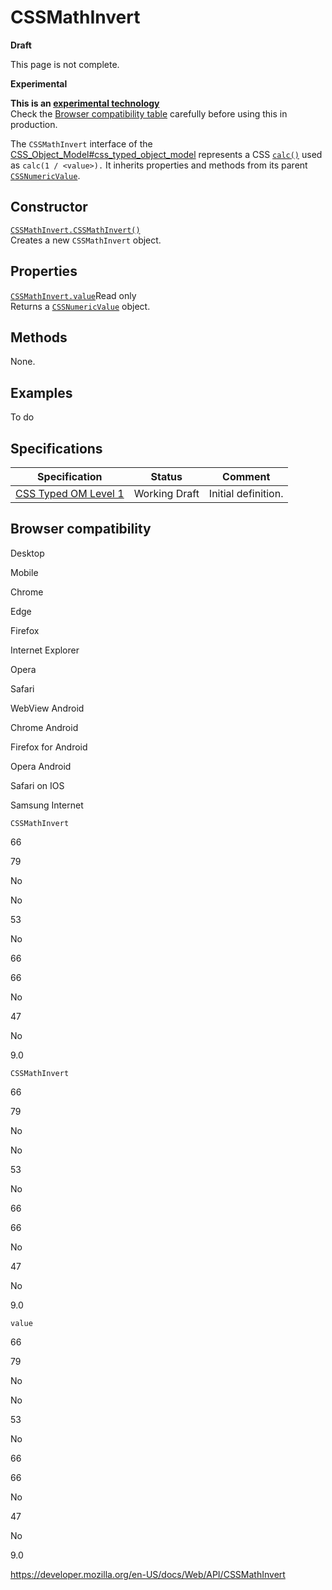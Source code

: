 # CSSMathInvert

**Draft**

This page is not complete.

**Experimental**

**This is an [experimental technology](https://developer.mozilla.org/en-US/docs/MDN/Guidelines/Conventions_definitions#experimental)**  
Check the [Browser compatibility table](#browser_compatibility) carefully before using this in production.

The `CSSMathInvert` interface of the [CSS_Object_Model\#css_typed_object_model](css_object_model#css_typed_object_model) represents a CSS [`calc()`](<https://developer.mozilla.org/en-US/docs/Web/CSS/calc()>) used as `calc(1 / <value>).` It inherits properties and methods from its parent [`CSSNumericValue`](cssnumericvalue).

## Constructor

[`CSSMathInvert.CSSMathInvert()`](cssmathinvert/cssmathinvert)  
Creates a new `CSSMathInvert` object.

## Properties

[`CSSMathInvert.value`](cssmathinvert/value)<span class="badge inline readonly">Read only </span>  
Returns a [`CSSNumericValue`](cssnumericvalue) object.

## Methods

None.

## Examples

To do

## Specifications

<table><thead><tr class="header"><th>Specification</th><th>Status</th><th>Comment</th></tr></thead><tbody><tr class="odd"><td><a href="https://drafts.css-houdini.org/css-typed-om-1/">CSS Typed OM Level 1</a></td><td><span class="spec-wd">Working Draft</span></td><td>Initial definition.</td></tr></tbody></table>

## Browser compatibility

Desktop

Mobile

Chrome

Edge

Firefox

Internet Explorer

Opera

Safari

WebView Android

Chrome Android

Firefox for Android

Opera Android

Safari on IOS

Samsung Internet

`CSSMathInvert`

66

79

No

No

53

No

66

66

No

47

No

9.0

`CSSMathInvert`

66

79

No

No

53

No

66

66

No

47

No

9.0

`value`

66

79

No

No

53

No

66

66

No

47

No

9.0

<a href="https://developer.mozilla.org/en-US/docs/Web/API/CSSMathInvert" class="_attribution-link">https://developer.mozilla.org/en-US/docs/Web/API/CSSMathInvert</a>
